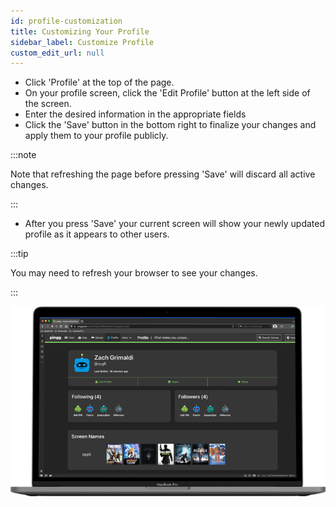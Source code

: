 ```yaml
---
id: profile-customization
title: Customizing Your Profile
sidebar_label: Customize Profile
custom_edit_url: null
---
```

- Click 'Profile' at the top of the page.
- On your profile screen, click the 'Edit Profile' button at the left side of the screen.
- Enter the desired information in the appropriate fields
- Click the 'Save' button in the bottom right to finalize your changes and apply them to your profile publicly. 

:::note

Note that refreshing the page before pressing 'Save' will discard all active changes.

:::

- After you press 'Save' your current screen will show your newly updated profile as it appears to other users.

:::tip

You may need to refresh your browser to see your changes.

:::


![example profile](../static/img/3.png)